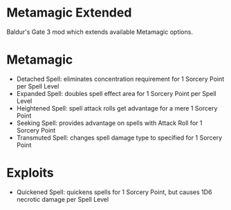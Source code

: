 # Metamagic Extended

Baldur's Gate 3 mod which extends available Metamagic options.

# Metamagic

- Detached Spell: eliminates concentration requirement for 1 Sorcery Point per Spell Level
- Expanded Spell: doubles spell effect area for 1 Sorcery Point per Spell Level
- Heightened Spell: spell attack rolls get advantage for a mere 1 Sorcery Point
- Seeking Spell: provides advantage on spells with Attack Roll for 1 Sorcery Point
- Transmuted Spell: changes spell damage type to specified for 1 Sorcery Point

# Exploits

- Quickened Spell: quickens spells for 1 Sorcery Point, but causes 1D6 necrotic damage per Spell Level
